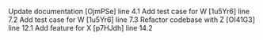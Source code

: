 Update documentation [OjmPSe] line 4.1
Add test case for W [1u5Yr6] line 7.2
Add test case for W [1u5Yr6] line 7.3
Refactor codebase with Z [OI41G3] line 12.1
Add feature for X [p7HJdh] line 14.2
